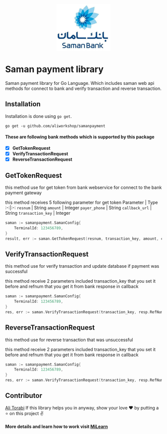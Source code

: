 <p align="center"><img src="https://github.com/aliworkshop/samanpayment/blob/master/example/saman.jpg" height="150px"></p>

Saman payment library
=====================
Saman payment library for Go Language.
Which includes saman web api methods for connect to bank and verify transaction and reverse transaction.


## Installation

Installation is done using `go get`.
```
go get -u github.com/aliworkshop/samanpayment
```


#### These are following bank methods which is supported by this package
- [x]  **GetTokenRequest**
- [x]  **VerifyTransactionRequest**
- [x]  **ReverseTransactionRequest**

## GetTokenRequest
this method use for get token from bank webservice for connect to the bank payment gateway

this method receives 5 following parameter for get token
Parameter | Type
:-:|:-:
`resnum` | String
`amount` | Integer
`payer_phone` | String
`callback_url` | String
`transaction_key` | Integer

```go
saman := samanpayment.SamanConfig{
    TerminalId: 123456789,
}
result, err := saman.GetTokenRequest(resnum, transaction_key, amount, callback_url, mobile)
```

## VerifyTransactionRequest
this method use for verify transaction and update database if payment was successful

this method receive 2 parameters included transaction_key that you set it before and refnum that you get it from bank response in callback

```go
saman := samanpayment.SamanConfig{
    TerminalId: 123456789,
}
res, err := saman.VerifyTransactionRequest(transaction_key, resp.RefNum)
```

## ReverseTransactionRequest
this method use for reverse transaction that was unsuccessful

this method receive 2 parameters included transaction_key that you set it before and refnum that you get it from bank response in callback

```go
saman := samanpayment.SamanConfig{
    TerminalId: 123456789,
}
res, err := saman.VerifyTransactionRequest(transaction_key, resp.RefNum)
```

## Contributor
[Ali Torabi](https://github.com/aliworkshop)
If this library helps you in anyway, show your love :heart: by putting a :star: on this project :v:

#### More details and learn how to work visit [MiLearn](https://milearn.ir)
